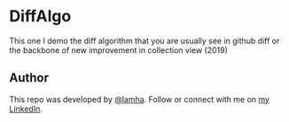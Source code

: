 # DiffAlgo

This one I demo the diff algorithm that you are usually see in github diff or the backbone of new improvement in collection view (2019)

## Author

This repo was developed by [@lamha](https://github.com/HaLamUs). 
Follow or connect with me on [my LinkedIn](https://www.linkedin.com/in/lamhacs). 
